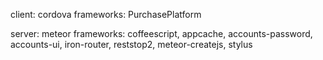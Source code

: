 client: cordova
frameworks: PurchasePlatform

server: meteor
frameworks: coffeescript, appcache, accounts-password, accounts-ui, iron-router, reststop2, meteor-createjs, stylus